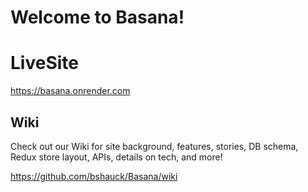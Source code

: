 # Welcome to Basana!

# LiveSite

https://basana.onrender.com

## Wiki

Check out our Wiki for site background, features, stories, DB schema, Redux store layout, APIs, details on tech, and more!

https://github.com/bshauck/Basana/wiki

